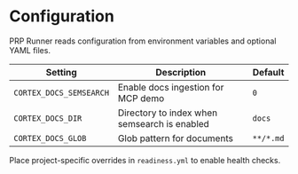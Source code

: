 # Configuration

PRP Runner reads configuration from environment variables and optional YAML files.

| Setting | Description | Default |
|---------|-------------|---------|
| `CORTEX_DOCS_SEMSEARCH` | Enable docs ingestion for MCP demo | `0` |
| `CORTEX_DOCS_DIR` | Directory to index when semsearch is enabled | `docs` |
| `CORTEX_DOCS_GLOB` | Glob pattern for documents | `**/*.md` |

Place project-specific overrides in `readiness.yml` to enable health checks.
